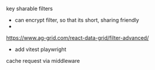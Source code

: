 key
sharable filters

- can encrypt filter, so that its short, sharing friendly
-

https://www.ag-grid.com/react-data-grid/filter-advanced/

- add vitest playwright

cache request via middleware
